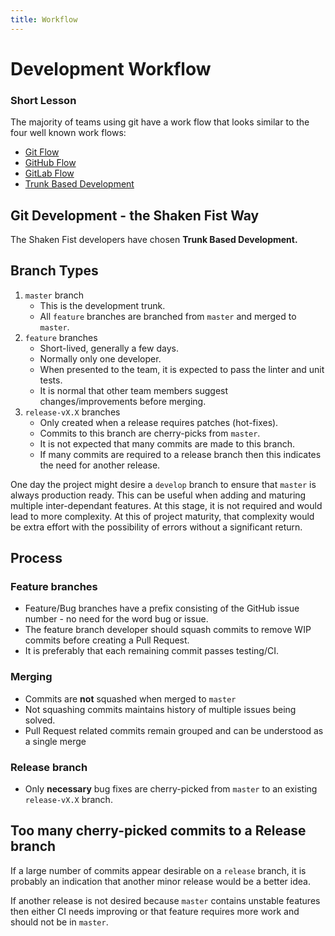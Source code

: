 ```yaml
---
title: Workflow
---
```

# Development Workflow

### Short Lesson
The majority of teams using git have a work flow that looks similar to the four well known work flows:

* [Git Flow](https://datasift.github.io/gitflow/IntroducingGitFlow.html)
* [GitHub Flow](https://guides.github.com/introduction/flow/)
* [GitLab Flow](https://about.gitlab.com/blog/2014/09/29/gitlab-flow/)
* [Trunk Based Development](https://trunkbaseddevelopment.com/)

## Git Development - the Shaken Fist Way

The Shaken Fist developers have chosen **Trunk Based Development.**

## Branch Types
1. `master` branch
    - This is the development trunk.
    - All `feature` branches are branched from `master` and merged to `master`.
2. `feature` branches
    - Short-lived, generally a few days.
    - Normally only one developer.
    - When presented to the team, it is expected to pass the linter and unit tests.
    - It is normal that other team members suggest changes/improvements before merging.
3. `release-vX.X` branches
    - Only created when a release requires patches (hot-fixes).
    - Commits to this branch are cherry-picks from `master`.
    - It is not expected that many commits are made to this branch.
    - If many commits are required to a release branch then this indicates the need for another release.

One day the project might desire a `develop` branch to ensure that `master` is always production ready. This can be useful when adding and maturing multiple inter-dependant features. At this stage, it is not required and would lead to more complexity. At this of project maturity, that complexity would be extra effort with the possibility of errors without a significant return.

## Process

### Feature branches
* Feature/Bug branches have a prefix consisting of the GitHub issue number - no need for the word bug or issue.
* The feature branch developer should squash commits to remove WIP commits before creating a Pull Request.
* It is preferably that each remaining commit passes testing/CI.

### Merging
* Commits are **not** squashed when merged to `master`
* Not squashing commits maintains history of multiple issues being solved.
* Pull Request related commits remain grouped and can be understood as a single merge

### Release branch
* Only **necessary** bug fixes are cherry-picked from `master` to an existing `release-vX.X` branch.

## Too many cherry-picked commits to a Release branch
If a large number of commits appear desirable on a `release` branch, it is probably an indication that another minor release would be a better idea.

If another release is not desired because `master` contains unstable features then either CI needs improving or that feature requires more work and should not be in `master`.



